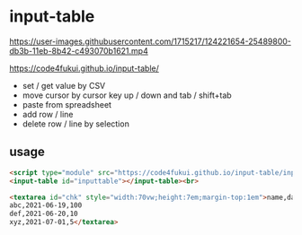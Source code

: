 
# input-table
 
https://user-images.githubusercontent.com/1715217/124221654-25489800-db3b-11eb-8b42-c493070b1621.mp4

https://code4fukui.github.io/input-table/

- set / get value by CSV
- move cursor by cursor key up / down and tab / shift+tab
- paste from spreadsheet
- add row / line
- delete row / line by selection

## usage

```html
<script type="module" src="https://code4fukui.github.io/input-table/input-table.js"></script>
<input-table id="inputtable"></input-table><br>

<textarea id="chk" style="width:70vw;height:7em;margin-top:1em">name,date,value
abc,2021-06-19,100
def,2021-06-20,10
xyz,2021-07-01,5</textarea>
```
